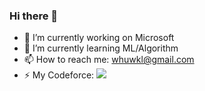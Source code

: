 ### Hi there 👋

- 🔭 I’m currently working on Microsoft  
- 🌱 I’m currently learning ML/Algorithm  
- 📫 How to reach me: whuwkl@gmail.com  
- ⚡ My Codeforce: [![](https://cfrating.ihcr.top/?user=WHUWKL)](https://codeforces.com/profile/WHUWKL)  

<!--
**Muyangwen/Muyangwen** is a ✨ _special_ ✨ repository because its `README.md` (this file) appears on your GitHub profile.

Here are some ideas to get you started:
- 🔭 I’m currently working on ...
- 🌱 I’m currently learning ...
- 👯 I’m looking to collaborate on ...
- 🤔 I’m looking for help with ...
- 💬 Ask me about ...
- 📫 How to reach me: ...
- 😄 Pronouns: ...
- ⚡ Fun fact: ...
-->

